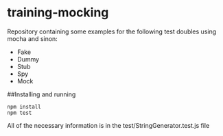 # training-mocking
Repository containing some examples for the following test doubles using mocha and sinon:
* Fake
* Dummy
* Stub
* Spy
* Mock

##Installing and running
```
npm install
npm test
```

All of the necessary information is in the test/StringGenerator.test.js file